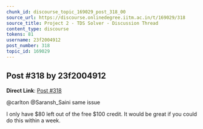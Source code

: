 ```yaml
---
chunk_id: discourse_topic_169029_post_318_00
source_url: https://discourse.onlinedegree.iitm.ac.in/t/169029/318
source_title: Project 2 - TDS Solver - Discussion Thread
content_type: discourse
tokens: 81
username: 23f2004912
post_number: 318
topic_id: 169029
---
```


## Post #318 by 23f2004912

**Direct Link**: [Post #318](https://discourse.onlinedegree.iitm.ac.in/t/169029/318)

@carlton @Saransh_Saini same issue

I only have $80 left out of the free $100 credit. It would be great if you could do this within a week.

